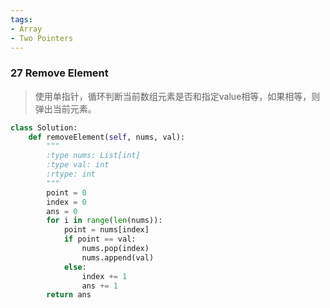 ```yaml
---
tags:
- Array
- Two Pointers
---
```


### 27 Remove Element

> 使用单指针，循环判断当前数组元素是否和指定value相等，如果相等，则弹出当前元素。

```python
class Solution:
    def removeElement(self, nums, val):
        """
        :type nums: List[int]
        :type val: int
        :rtype: int
        """
        point = 0
        index = 0
        ans = 0
        for i in range(len(nums)):
            point = nums[index]
            if point == val:
                nums.pop(index)
                nums.append(val)
            else:
                index += 1
                ans += 1
        return ans
```